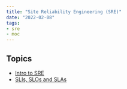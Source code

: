 ```yaml
---
title: "Site Reliability Engineering (SRE)"
date: "2022-02-08"
tags:
- sre
- moc
---
```


## Topics

- [Intro to SRE](notes/Intro%20to%20SRE.md)
- [SLIs, SLOs and SLAs](notes/SLIs,%20SLOs%20and%20SLAs.md)
